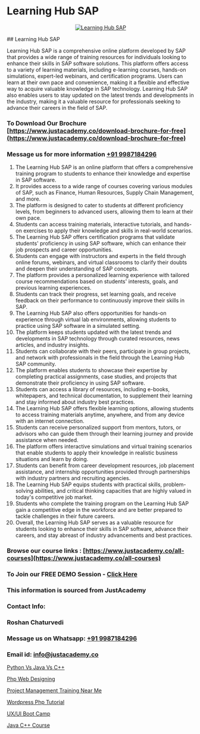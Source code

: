 # Learning Hub SAP

<p align="center">
  <a href="https://justacademy.co/course-detail/sap-abap-on-hana-training">
    <img src="https://justacademy.co/storage2/course_image/1708336814_course_image.png" alt="Learning Hub SAP">
  </a>
</p>
## Learning Hub SAP

Learning Hub SAP is a comprehensive online platform developed by SAP that provides a wide range of training resources for individuals looking to enhance their skills in SAP software solutions. This platform offers access to a variety of learning materials, including e-learning courses, hands-on simulations, expert-led webinars, and certification programs. Users can learn at their own pace and convenience, making it a flexible and effective way to acquire valuable knowledge in SAP technology. Learning Hub SAP also enables users to stay updated on the latest trends and developments in the industry, making it a valuable resource for professionals seeking to advance their careers in the field of SAP.
### To Download Our Brochure [https://www.justacademy.co/download-brochure-for-free](https://www.justacademy.co/download-brochure-for-free)
### Message us for more information [+91 9987184296](https://api.whatsapp.com/send?phone=919987184296)
1) The Learning Hub SAP is an online platform that offers a comprehensive training program to students to enhance their knowledge and expertise in SAP software.
2) It provides access to a wide range of courses covering various modules of SAP, such as Finance, Human Resources, Supply Chain Management, and more.
3) The platform is designed to cater to students at different proficiency levels, from beginners to advanced users, allowing them to learn at their own pace.
4) Students can access training materials, interactive tutorials, and hands-on exercises to apply their knowledge and skills in real-world scenarios.
5) The Learning Hub SAP offers certification programs that validate students' proficiency in using SAP software, which can enhance their job prospects and career opportunities.
6) Students can engage with instructors and experts in the field through online forums, webinars, and virtual classrooms to clarify their doubts and deepen their understanding of SAP concepts.
7) The platform provides a personalized learning experience with tailored course recommendations based on students' interests, goals, and previous learning experiences.
8) Students can track their progress, set learning goals, and receive feedback on their performance to continuously improve their skills in SAP.
9) The Learning Hub SAP also offers opportunities for hands-on experience through virtual lab environments, allowing students to practice using SAP software in a simulated setting.
10) The platform keeps students updated with the latest trends and developments in SAP technology through curated resources, news articles, and industry insights.
11) Students can collaborate with their peers, participate in group projects, and network with professionals in the field through the Learning Hub SAP community.
12) The platform enables students to showcase their expertise by completing practical assignments, case studies, and projects that demonstrate their proficiency in using SAP software.
13) Students can access a library of resources, including e-books, whitepapers, and technical documentation, to supplement their learning and stay informed about industry best practices.
14) The Learning Hub SAP offers flexible learning options, allowing students to access training materials anytime, anywhere, and from any device with an internet connection.
15) Students can receive personalized support from mentors, tutors, or advisors who can guide them through their learning journey and provide assistance when needed.
16) The platform offers interactive simulations and virtual training scenarios that enable students to apply their knowledge in realistic business situations and learn by doing.
17) Students can benefit from career development resources, job placement assistance, and internship opportunities provided through partnerships with industry partners and recruiting agencies.
18) The Learning Hub SAP equips students with practical skills, problem-solving abilities, and critical thinking capacities that are highly valued in today's competitive job market.
19) Students who complete the training program on the Learning Hub SAP gain a competitive edge in the workforce and are better prepared to tackle challenges in their future careers.
20) Overall, the Learning Hub SAP serves as a valuable resource for students looking to enhance their skills in SAP software, advance their careers, and stay abreast of industry advancements and best practices.

### Browse our course links : [https://www.justacademy.co/all-courses](https://www.justacademy.co/all-courses) 
### To Join our FREE DEMO Session - [Click Here](https://www.justacademy.co/register-for-course-demo)


### This information is sourced from JustAcademy
### Contact Info:
### Roshan Chaturvedi
### Message us on Whatsapp: [+91 9987184296](https://api.whatsapp.com/send?phone=919987184296)
### Email id: [info@justacademy.co](mailto:info@justacademy.co)
                
[Python Vs Java Vs C++](https://www.linkedin.com/pulse/python-vs-java-c-justacademy-delhi-w2jhe?trackingId=yAp21Zjd9o6YvPLN%2FktLLw%3D%3D&lipi=urn%3Ali%3Apage%3Ad_flagship3_company_admin%3BEJjbxrNQTTKPcn0X4VRxqA%3D%3D)

[Php Web Designing](https://www.linkedin.com/pulse/php-web-designing-justacademy-birmingham-lkrrf?trackingId=i8uifdMymVWH9q37%2FJv14Q%3D%3D&lipi=urn%3Ali%3Apage%3Ad_flagship3_company_admin%3B%2F1v6Q%2BY3Q3yYLraOs%2BoNCQ%3D%3D)

[Project Management Training Near Me](https://medium.com/@namusn/project-management-training-near-me-b4b4affb798e)

[Wordpress Php Tutorial](https://medium.com/@ranemanish460/wordpress-php-tutorial-de5c16aba612)

[UX/UI Boot Camp](https://justacademyin.github.io/justacademy/ux/ui-boot-camp)

[Java C++ Course](https://justacademyin.github.io/justacademy/java-c++-course)

